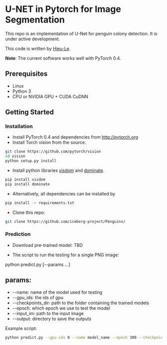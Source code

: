 # U-NET in Pytorch for Image Segmentation
This repo is an implementation of U-Net for penguin colony detection. It is under active development.

This code is written by [Hieu-Le](https://lmhieu612.github.io). 

**Note**: The current software works well with PyTorch 0.4.



## Prerequisites
- Linux
- Python 3
- CPU or NVIDIA GPU + CUDA CuDNN



## Getting Started
### Installation
- Install PyTorch 0.4 and dependencies from http://pytorch.org
- Install Torch vision from the source.
```bash
git clone https://github.com/pytorch/vision
cd vision
python setup.py install
```
- Install python libraries [visdom](https://github.com/facebookresearch/visdom) and [dominate](https://github.com/Knio/dominate).
```bash
pip install visdom
pip install dominate
```
- Alternatively, all dependencies can be installed by
```bash
pip install -r requirements.txt
```
- Clone this repo:
```bash
git clone https://github.com/iceberg-project/Penguins/
```
### Prediction
- Download pre-trained model:
TBD

- The script to run the testing for a single PNG image:

python predict.py [--params ...]

## params:
- --name: name of the model used for testing
- --gpu_ids: the ids of gpu
- --checkpoints_dir: path to the folder containing the trained models
- --epoch: which epoch we use to test the model
- --input_im: path to the input image
- --output: directory to save the outputs

Example script:
```bash
python predict.py --gpu-ids 0 --name model_name --epoch 300 --checkpoints_dir '/nfs/bigdisk/hieule/checkpoints_CVPR19W/' --output test --testset GE --input_im /nfs/bigbox/hieule/GAN/data/Penguins/Test/A/GE01_20120308222215_1050410000422100_12MAR08222215-M1BS-054072905140_01_P002_u08rf3031.png
```



